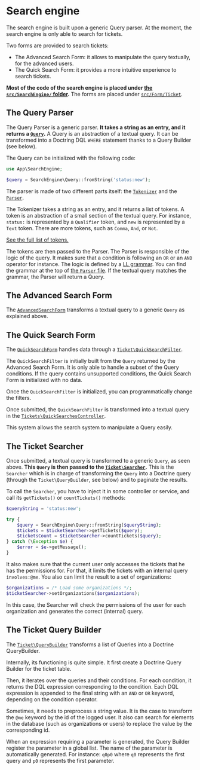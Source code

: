 # Search engine

The search engine is built upon a generic Query parser.
At the moment, the search engine is only able to search for tickets.

Two forms are provided to search tickets:

- The Advanced Search Form: it allows to manipulate the query textually, for the advanced users.
- The Quick Search Form: it provides a more intuitive experience to search tickets.

**Most of the code of the search engine is placed under [the `src/SearchEngine/` folder](/src/SearchEngine).**
The forms are placed under [`src/Form/Ticket`](/src/Form/Ticket).

## The Query Parser

The Query Parser is a generic parser.
**It takes a string as an entry, and it returns a [`Query`](/src/SearchEngine/Query.php).**
A Query is an abstraction of a textual query.
It can be transformed into a Doctring DQL `WHERE` statement thanks to a Query Builder (see below).

The Query can be initialized with the following code:

```php
use App\SearchEngine;

$query = SearchEngine\Query::fromString('status:new');
```

The parser is made of two different parts itself: the [`Tokenizer`](/src/SearchEngine/Query/Tokenizer.php) and the [`Parser`](/src/SearchEngine/Query/Parser.php).

The Tokenizer takes a string as an entry, and it returns a list of tokens.
A token is an abstraction of a small section of the textual query.
For instance, `status:` is represented by a `Qualifier` token, and `new` is represented by a `Text` token.
There are more tokens, such as `Comma`, `And`, or `Not`.

[See the full list of tokens.](/src/SearchEngine/Query/TokenType.php)

The tokens are then passed to the Parser.
The Parser is responsible of the logic of the query.
It makes sure that a condition is following an `OR` or an `AND` operator for instance.
The logic is defined by a [LL grammar](https://en.wikipedia.org/wiki/LL_grammar).
You can find the grammar at the top of [the `Parser` file](/src/SearchEngine/Query/Parser.php).
If the textual query matches the grammar, the Parser will return a Query.

## The Advanced Search Form

The [`AdvancedSearchForm`](/src/Form/Ticket/AdvancedSearchForm.php) transforms a textual query to a generic `Query` as explained above.

## The Quick Search Form

The [`QuickSearchForm`](/src/Form/Ticket/QuickSearchForm.php) handles data through a [`Ticket\QuickSearchFilter`](/src/SearchEngine/Ticket/QuickSearchFilter.php).

The `QuickSearchFilter` is initially built from the `Query` returned by the Advanced Search Form.
It is only able to handle a subset of the Query conditions.
If the query contains unsupported conditions, the Quick Search Form is initialized with no data.

Once the `QuickSearchFilter` is initialized, you can programmatically change the filters.

Once submitted, the `QuickSearchFilter` is transformed into a textual query in the [`Tickets\QuickSearchesController`](/src/Controller/Tickets/QuickSearchesController.php`).

This system allows the search system to manipulate a Query easily.

## The Ticket Searcher

Once submitted, a textual query is transformed to a generic `Query`, as seen above.
**This `Query` is then passed to the [`Ticket\Searcher`](/src/SearchEngine/Ticket/Searcher.php).**
This is the `Searcher` which is in charge of transforming the `Query` into a Doctrine query (through the `Ticket\QueryBuilder`, see below) and to paginate the results.

To call the `Searcher`, you have to inject it in some controller or service, and call its `getTickets()` or `countTickets()` methods:

```php
$queryString = 'status:new';

try {
    $query = SearchEngine\Query::fromString($queryString);
    $tickets = $ticketSearcher->getTickets($query);
    $ticketsCount = $ticketSearcher->countTickets($query);
} catch (\Exception $e) {
    $error = $e->getMessage();
}
```

It also makes sure that the current user only accesses the tickets that he has the permissions for.
For that, it limits the tickets with an internal query `involves:@me`.
You also can limit the result to a set of organizations:

```php
$organizations = /* Load some organizations */;
$ticketSearcher->setOrganizations($organizations);
```

In this case, the Searcher will check the permissions of the user for each organization and generates the correct (internal) query.

## The Ticket Query Builder

The [`Ticket\QueryBuilder`](/src/SearchEngine/Ticket/QueryBuilder.php) transforms a list of Queries into a Doctrine QueryBuilder.

Internally, its functioning is quite simple.
It first create a Doctrine Query Builder for the ticket table.

Then, it iterates over the queries and their conditions.
For each condition, it returns the DQL expression corresponding to the condition.
Each DQL expression is appended to the final string with an `AND` or `OR` keyword, depending on the condition operator.

Sometimes, it needs to preprocess a string value.
It is the case to transform the `@me` keyword by the id of the logged user.
It also can search for elements in the database (such as organizations or users) to replace the value by the corresponding id.

When an expression requiring a parameter is generated, the Query Builder register the parameter in a global list.
The name of the parameter is automatically generated.
For instance: `q0p0` where `q0` represents the first query and `p0` represents the first parameter.
